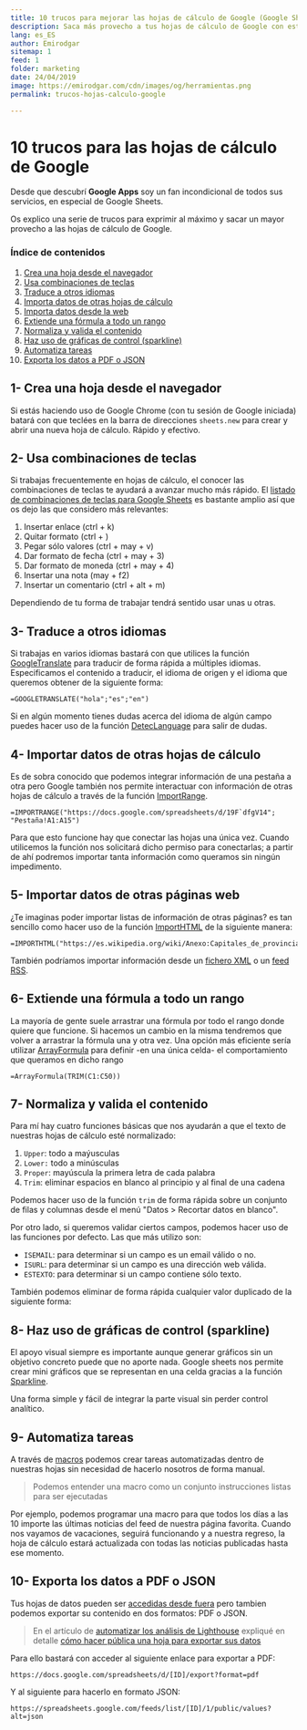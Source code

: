 ```yaml
---
title: 10 trucos para mejorar las hojas de cálculo de Google (Google Sheet)
description: Saca más provecho a tus hojas de cálculo de Google con estos 10 trucos
lang: es_ES
author: Emirodgar
sitemap: 1
feed: 1
folder: marketing
date: 24/04/2019
image: https://emirodgar.com/cdn/images/og/herramientas.png
permalink: trucos-hojas-calculo-google

---
```


# 10 trucos para las hojas de cálculo de Google

Desde que descubrí **Google Apps** soy un fan incondicional de todos sus servicios, en especial de Google Sheets. 

Os explico una serie de trucos para exprimir al máximo y sacar un mayor provecho a las hojas de cálculo de Google.

### Índice de contenidos

 1. [Crea una hoja desde el navegador](#crear-hoja)
 2. [Usa combinaciones de teclas](#combinacion-teclas)
 3. [Traduce a otros idiomas](#traducir-idiomas)
 4. [Importa datos de otras hojas de cálculo](#importar-datos)
 5. [Importa datos desde la web](#importar-datos-web)
 6. [Extiende una fórmula a todo un rango](#formula-rango)
 7. [Normaliza y valida el contenido](#normalizar-validar)
 8. [Haz uso de gráficas de control (sparkline)](#grafica-sparkline)
 9. [Automatiza tareas](#automatizar-tareas)
 10. [Exporta los datos a PDF o JSON](#exportar-datos) 

## <a name="crear-hoja"></a> 1- Crea una hoja desde el navegador

Si estás haciendo uso de Google Chrome (con tu sesión de Google iniciada) batará con que teclées en la barra de direcciones ```sheets.new``` para crear y abrir una nueva hoja de cálculo. Rápido y efectivo.

## <a name="combinacion-teclas"></a> 2- Usa combinaciones de teclas

Si trabajas frecuentemente en hojas de cálculo, el conocer las combinaciones de teclas te ayudará a avanzar mucho más rápido. El [listado de combinaciones de teclas para Google Sheets](https://support.google.com/docs/answer/181110?p=spreadsheets_shortcuts&visit_id=636916984300300429-799695081&rd=1) es bastante amplio así que os dejo las que considero más relevantes:

 1. Insertar enlace (ctrl + k)
 2. Quitar formato (ctrl + \)
 3. Pegar sólo valores (ctrl + may + v)
 4. Dar formato de fecha (ctrl + may + 3)
 5. Dar formato de moneda (ctrl + may + 4)
 6. Insertar una nota (may + f2)
 7. Insertar un comentario (ctrl + alt + m)

Dependiendo de tu forma de trabajar tendrá sentido usar unas u otras.

## <a name="traducir-idiomas"></a> 3- Traduce a otros idiomas

Si trabajas en varios idiomas bastará con que utilices la función [GoogleTranslate](https://support.google.com/docs/answer/3093331?hl=es) para traducir de forma rápida a múltiples idiomas. Especificamos el contenido a traducir, el idioma de origen y el idioma que queremos obtener de la siguiente forma:

```
=GOOGLETRANSLATE("hola";"es";"en")
```

Si en algún momento tienes dudas acerca del idioma de algún campo puedes hacer uso de la función [DetecLanguage](https://support.google.com/docs/answer/3093278?hl=en) para salir de dudas.

## <a name="importar-datos"></a> 4- Importar datos de otras hojas de cálculo

Es de sobra conocido que podemos integrar información de una pestaña a otra pero Google también nos permite interactuar con información de otras hojas de cálculo a través de la función [ImportRange](https://support.google.com/docs/answer/3093340?hl=es).

```
=IMPORTRANGE("https://docs.google.com/spreadsheets/d/19F`dfgV14";  "Pestaña!A1:A15")
```

Para que esto funcione hay que conectar las hojas una única vez. Cuando utilicemos la función nos solicitará dicho permiso para conectarlas; a partir de ahí podremos importar tanta información como queramos sin ningún impedimento.

## <a name="importar-datos-web"></a>5- Importar datos de otras páginas web

¿Te imaginas poder importar listas de información de otras páginas? es tan sencillo como hacer uso de la función [ImportHTML](https://support.google.com/docs/answer/3093339?hl=es) de la siguiente manera:

```
=IMPORTHTML("https://es.wikipedia.org/wiki/Anexo:Capitales_de_provincia_de_Espa%C3%B1a_por_poblaci%C3%B3n";"table";1)
```

También podríamos importar información desde un [fichero XML](https://support.google.com/docs/answer/3093342) o un [feed RSS](https://support.google.com/docs/answer/3093337).

## <a name="formula-rango"></a>6- Extiende una fórmula a todo un rango

La mayoría de gente suele arrastrar una fórmula por todo el rango donde quiere que funcione. Si hacemos un cambio en la misma tendremos que volver a arrastrar la fórmula una y otra vez. Una opción más eficiente sería utilizar [ArrayFormula](https://support.google.com/docs/answer/3093275?hl=es) para definir -en una única celda- el comportamiento que queramos en dicho rango

```
=ArrayFormula(TRIM(C1:C50))
```

## <a name="normalizar-validar"></a> 7- Normaliza y valida el contenido

Para mí hay cuatro funciones básicas que nos ayudarán a que el texto de nuestras hojas de cálculo esté normalizado:

 1. ```Upper```: todo a maýusculas
 2. ```Lower:``` todo a minúsculas
 3. ```Proper```: mayúscula la primera letra de cada palabra
 4. ```Trim```: eliminar espacios en blanco al principio y al final de una cadena

Podemos hacer uso de la función ```trim``` de forma rápida sobre un conjunto de filas y columnas desde el menú "Datos > Recortar datos en blanco".

<amp-img alt="Google sheets trim para eliminar espacios en blanco"
  src="https://3.bp.blogspot.com/-EqUSP926q34/XNLiGUDgLmI/AAAAAAAAH70/2afdGeHJHJ4RbnmL7sONpnN5jse_6FYIACLcBGAs/s640/2.gif"
  width="640"
  height="360"
  layout="responsive">
</amp-img>

Por otro lado, si queremos validar ciertos campos, podemos hacer uso de las funciones por defecto. Las que más utilizo son:

 -  ```ISEMAIL```: para determinar si un campo es un email válido o no.
 - ```ISURL```: para determinar si un campo es una dirección web válida.
 -  ```ESTEXTO```: para determinar si un campo contiene sólo texto.

También podemos eliminar de forma rápida cualquier valor duplicado de la siguiente forma:

<amp-img alt="Google sheets eliminar contenidos duplicados"
  src="https://1.bp.blogspot.com/-rfa43G2hKMM/XNLh5IKw0wI/AAAAAAAAH7w/4LEbkCaIP8MCP21TS6eqYIS1M0q3F_NEwCLcBGAs/s640/1.gif"
  width="640"
  height="360"
  layout="responsive">
</amp-img>

## <a name="grafica-sparkline"></a>8- Haz uso de gráficas de control (sparkline)

El apoyo visual siempre es importante aunque generar gráficos sin un objetivo concreto puede que no aporte nada. Google sheets nos permite crear mini gráficos que se representan en una celda gracias a la función [Sparkline](https://support.google.com/docs/answer/3093289).

Una forma simple y fácil de integrar la parte visual sin perder control analítico.

## <a name="automatizar-tareas"></a> 9- Automatiza tareas

A través de [macros](https://support.google.com/docs/answer/7665004?hl=es) podemos crear tareas automatizadas dentro de nuestras hojas sin necesidad de hacerlo nosotros de forma manual. 

> Podemos entender una macro como un conjunto instrucciones listas para ser ejecutadas

Por ejemplo, podemos programar una macro para que todos los días a las 10 importe las últimas noticias del feed de nuestra página favorita. Cuando nos vayamos de vacaciones, seguirá funcionando y a nuestra regreso, la hoja de cálculo estará actualizada con todas las noticias publicadas hasta ese momento.

## <a name="exportar-datos"></a>10- Exporta los datos a PDF o JSON

Tus hojas de datos pueden ser [accedidas desde fuera](https://support.google.com/docs/answer/183965?co=GENIE.Platform%3DDesktop&hl=es) pero tambien podemos exportar su contenido en dos formatos: PDF o JSON.

> En el artículo de [automatizar los análisis de Lighthouse](https://emirodgar.com/automatizar-analisis-lighthouse) expliqué en detalle [cómo hacer pública una hoja para exportar sus datos](https://emirodgar.com/automatizar-analisis-lighthouse#exportar)

Para ello bastará con acceder al siguiente enlace para exportar a PDF:

```
https://docs.google.com/spreadsheets/d/[ID]/export?format=pdf
```

Y al siguiente para hacerlo en formato JSON:

``````
https://spreadsheets.google.com/feeds/list/[ID]/1/public/values?alt=json
``````
<!--stackedit_data:
eyJoaXN0b3J5IjpbMTEyMzc2OTc2NV19
-->